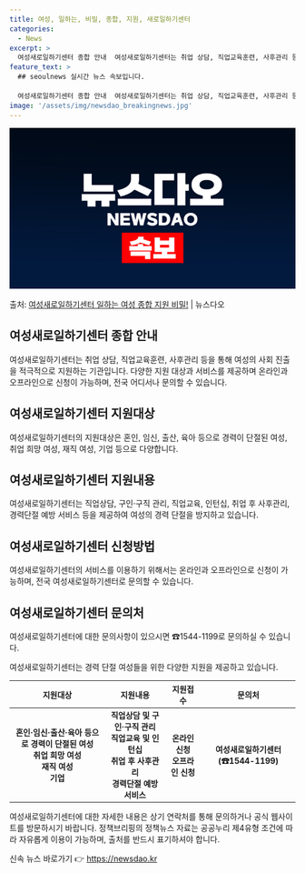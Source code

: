 ```yaml
---
title: 여성, 일하는, 비밀, 종합, 지원, 새로일하기센터
categories:
  - News
excerpt: >
  여성새로일하기센터 종합 안내  여성새로일하기센터는 취업 상담, 직업교육훈련, 사후관리 등을 통해 여성의 사회…
feature_text: >
  ## seoulnews 실시간 뉴스 속보입니다.

  여성새로일하기센터 종합 안내  여성새로일하기센터는 취업 상담, 직업교육훈련, 사후관리 등을 통해 여성의 사회…
image: '/assets/img/newsdao_breakingnews.jpg'
---
```


![뉴스다오 속보](/assets/img/newsdao_breakingnews.jpg)

<p>출처: <a href="https://newsdao.kr/4192" rel="dofollow">여성새로일하기센터 일하는 여성 종합 지원 비밀!</a> | 뉴스다오</p>

<h2 data-ke-size="size26">여성새로일하기센터 종합 안내</h2>
<p data-ke-size="size16">여성새로일하기센터는 취업 상담, 직업교육훈련, 사후관리 등을 통해 여성의 사회 진출을 적극적으로 지원하는 기관입니다. 다양한 지원 대상과 서비스를 제공하며 온라인과 오프라인으로 신청이 가능하며, 전국 어디서나 문의할 수 있습니다.</p>

<h2 data-ke-size="size26">여성새로일하기센터 지원대상</h2>
<p data-ke-size="size16">여성새로일하기센터의 지원대상은 혼인, 임신, 출산, 육아 등으로 경력이 단절된 여성, 취업 희망 여성, 재직 여성, 기업 등으로 다양합니다. </p>

<h2 data-ke-size="size26">여성새로일하기센터 지원내용</h2>
<p data-ke-size="size16">여성새로일하기센터는 직업상담, 구인·구직 관리, 직업교육, 인턴십, 취업 후 사후관리, 경력단절 예방 서비스 등을 제공하여 여성의 경력 단절을 방지하고 있습니다.</p>

<h2 data-ke-size="size26">여성새로일하기센터 신청방법</h2>
<p data-ke-size="size16">여성새로일하기센터의 서비스를 이용하기 위해서는 온라인과 오프라인으로 신청이 가능하며, 전국 여성새로일하기센터로 문의할 수 있습니다. </p>

<h2 data-ke-size="size26">여성새로일하기센터 문의처</h2>
<p data-ke-size="size16">여성새로일하기센터에 대한 문의사항이 있으시면 ☎1544-1199로 문의하실 수 있습니다.  </p>

<p data-ke-size="size16">여성새로일하기센터는 경력 단절 여성들을 위한 다양한 지원을 제공하고 있습니다.</p>

<table>
	<thead>
		<tr>
			<th>지원대상</th>
			<th>지원내용</th>
			<th>지원접수</th>
			<th>문의처</th>
		</tr>
	</thead>
	<tbody>
		<tr>
			<td style="text-align: center; height: 17px;"><b>혼인·임신·출산·육아 등으로 경력이 단절된 여성<br>취업 희망 여성<br>재직 여성<br>기업</b></td>
			<td style="text-align: center; height: 17px;"><b>직업상담 및 구인·구직 관리<br>직업교육 및 인턴십<br>취업 후 사후관리<br>경력단절 예방 서비스</b></td>
			<td style="text-align: center; height: 17px;"><b>온라인 신청<br>오프라인 신청</b></td>
			<td style="text-align: center; height: 17px;"><b>여성새로일하기센터 (☎1544-1199)</b></td>
		</tr>
	</tbody>
</table>

<p data-ke-size="size16">여성새로일하기센터에 대한 자세한 내용은 상기 연락처를 통해 문의하거나 공식 웹사이트를 방문하시기 바랍니다. 정책브리핑의 정책뉴스 자료는 공공누리 제4유형 조건에 따라 자유롭게 이용이 가능하며, 출처를 반드시 표기하셔야 합니다.</p> 

신속 뉴스 바로가기 👉 <a href="https://newsdao.kr" rel="dofollow">https://newsdao.kr</a>


